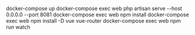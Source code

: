 docker-compose up
docker-compose exec web php artisan serve --host 0.0.0.0 --port 8081
docker-compose exec web npm install
docker-compose exec web npm install -D vue vue-router
docker-compose exec web npm run watch